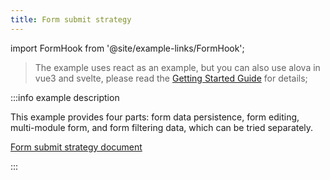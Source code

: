 ```yaml
---
title: Form submit strategy
---
```


import FormHook from '@site/example-links/FormHook';

> The example uses react as an example, but you can also use alova in vue3 and svelte, please read the [Getting Started Guide](/tutorial/getting-started) for details;

<FormHook></FormHook>

:::info example description

This example provides four parts: form data persistence, form editing, multi-module form, and form filtering data, which can be tried separately.

[Form submit strategy document](/tutorial/strategy/useForm)

:::
